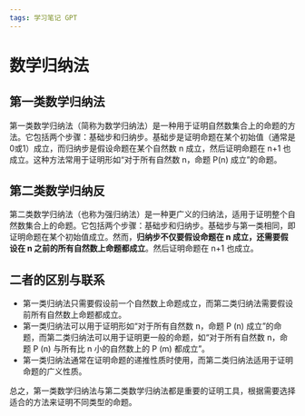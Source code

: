 ```yaml
---
tags: 学习笔记 GPT
---
```


# 数学归纳法

## 第一类数学归纳法

第一类数学归纳法（简称为数学归纳法）是一种用于证明自然数集合上的命题的方法。它包括两个步骤：基础步和归纳步。基础步是证明命题在某个初始值（通常是0或1）成立，而归纳步是假设命题在某个自然数 n 成立，然后证明命题在 n+1 也成立。这种方法常用于证明形如“对于所有自然数 n，命题 P(n) 成立”的命题。

## 第二类数学归纳反

第二类数学归纳法（也称为强归纳法）是一种更广义的归纳法，适用于证明整个自然数集合上的命题。它包括两个步骤：基础步和归纳步。基础步与第一类相同，即证明命题在某个初始值成立。然而，**归纳步不仅要假设命题在 n 成立，还需要假设在 n 之前的所有自然数上命题都成立**。然后证明命题在 n+1 也成立。

## 二者的区别与联系

- 第一类归纳法只需要假设前一个自然数上命题成立，而第二类归纳法需要假设前所有自然数上命题都成立。
- 第一类归纳法可以用于证明形如“对于所有自然数 n，命题 P (n) 成立”的命题，而第二类归纳法可以用于证明更一般的命题，如“对于所有自然数 n，命题 P (n) 与所有比 n 小的自然数上的 P (m) 都成立”。
- 第一类归纳法通常在证明命题的递推性质时使用，而第二类归纳法适用于证明命题的广义性质。

总之，第一类数学归纳法与第二类数学归纳法都是重要的证明工具，根据需要选择适合的方法来证明不同类型的命题。